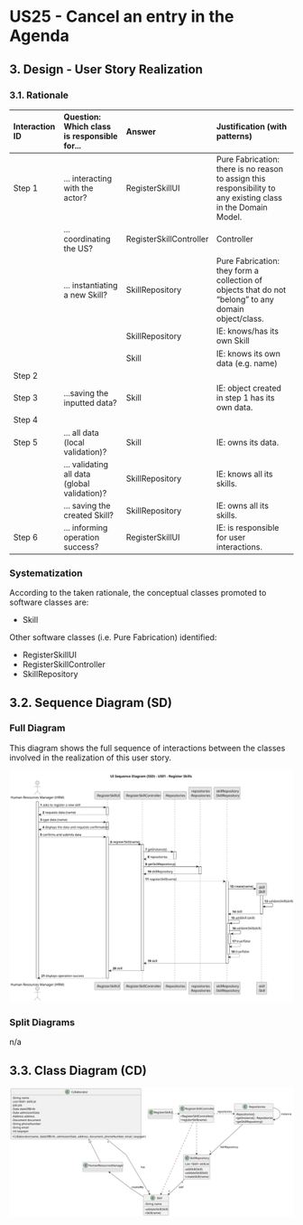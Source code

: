 # US25 - Cancel an entry in the Agenda

## 3. Design - User Story Realization 

### 3.1. Rationale

| Interaction ID | Question: Which class is responsible for...   | Answer                  | Justification (with patterns)                                                                                 |
|:---------------|:----------------------------------------------|:------------------------|:--------------------------------------------------------------------------------------------------------------|
| Step 1  		     | 	... interacting with the actor?              | RegisterSkillUI         | Pure Fabrication: there is no reason to assign this responsibility to any existing class in the Domain Model. |
| 			  		        | 	... coordinating the US?                     | RegisterSkillController | Controller                                                                                                    |
| 			  		        | 	... instantiating a new Skill?               | SkillRepository         | Pure Fabrication: they form a collection of objects that do not “belong” to any domain object/class.          |
| 			  		        | 							                                       | SkillRepository         | IE: knows/has its own Skill                                                                                   |
| 			  		        | 							                                       | Skill                   | IE: knows its own data (e.g. name)                                                                            |
| Step 2         |                                               |                         |                                                                                                               |
| Step 3  		     | 	...saving the inputted data?                 | Skill                   | IE: object created in step 1 has its own data.                                                                |
| Step 4         |                                               |                         |                                                                                                               |
| Step 5  		     | 	...  all data (local validation)?            | Skill                   | IE: owns its data.                                                                                            | 
| 			  		        | 	... validating all data (global validation)? | SkillRepository         | IE: knows all its skills.                                                                                     | 
| 			  		        | 	... saving the created Skill?                | SkillRepository         | IE: owns all its skills.                                                                                      | 
| Step 6  		     | 	... informing operation success?             | RegisterSkillUI         | IE: is responsible for user interactions.                                                                     | 

### Systematization ##

According to the taken rationale, the conceptual classes promoted to software classes are: 

* Skill

Other software classes (i.e. Pure Fabrication) identified: 

* RegisterSkillUI
* RegisterSkillController
* SkillRepository


## 3.2. Sequence Diagram (SD)

### Full Diagram

This diagram shows the full sequence of interactions between the classes involved in the realization of this user story.

![Sequence Diagram - Full](svg/us01-sequence-diagram.svg)

### Split Diagrams

n/a

## 3.3. Class Diagram (CD)

![Class Diagram](svg/us01-class-diagram.svg)